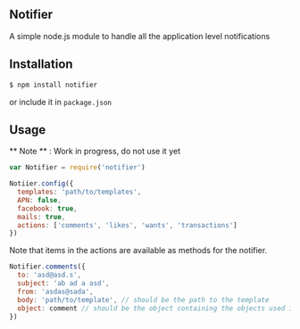 ## Notifier

A simple node.js module to handle all the application level notifications

## Installation

```sh
$ npm install notifier
```

or include it in `package.json`

## Usage

** Note ** : Work in progress, do not use it yet

```js
var Notifier = require('notifier')

Notiier.config({
  templates: 'path/to/templates',
  APN: false,
  facebook: true,
  mails: true,
  actions: ['comments', 'likes', 'wants', 'transactions']
})
```

Note that items in the actions are available as methods for the notifier.

```js
Notifier.comments({
  to: 'asd@asd.s',
  subject: 'ab ad a asd',
  from: 'asdas@sada',
  body: 'path/to/template', // should be the path to the template
  object: comment // should be the object containing the objects used in the templates
})
```
